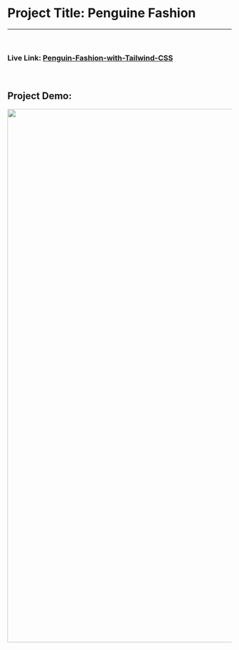 <h1>Project Title: Penguine Fashion</h1>
<hr>
<br>
<h3>Live Link:  <a
    href="https://atique-shahriar.github.io/Penguin-Fashion-with-Tailwind-CSS/">Penguin-Fashion-with-Tailwind-CSS</a></h3>
<br>

<h2>Project Demo:</h2>

<div style="text-align:center"><img src="https://raw.githubusercontent.com/atique-shahriar/Penguin-Fashion-with-Tailwind-CSS/main/Desktop%20Version%20Penguin-Fashion.png" alt="project-screenshot" width="480*1.5" height="1200/"></div>
